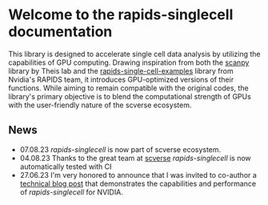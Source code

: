 # Welcome to the rapids-singlecell documentation

This library is designed to accelerate single cell data analysis by utilizing the capabilities of GPU computing. Drawing inspiration from both the [scanpy](https://github.com/scverse/scanpy) library by Theis lab and the [rapids-single-cell-examples](https://github.com/clara-parabricks/rapids-single-cell-examples) library from Nvidia's RAPIDS team, it introduces GPU-optimized versions of their functions. While aiming to remain compatible with the original codes, the library's primary objective is to blend the computational strength of GPUs with the user-friendly nature of the scverse ecosystem.

## News

* 07.08.23 *rapids-singlecell* is now part of scverse ecosystem.
* 04.08.23 Thanks to the great team at [scverse](scverse.org) *rapids-singlecell* is now automatically tested with CI
* 27.06.23 I'm very honored to announce that I was invited to co-author a [technical blog post](https://www.google.com/search?q=rapids-singlecell+nvidia&oq=rapids-singlecell+nvidia&gs_lcrp=EgZjaHJvbWUyBggAEEUYOTIJCAEQIRgKGKABMgkIAhAhGAoYoAEyCQgDECEYChigAdIBCDM1NzlqMGo3qAIAsAIA&sourceid=chrome&ie=UTF-8) that demonstrates the capabilities and performance of *rapids-singlecell* for NVIDIA.
